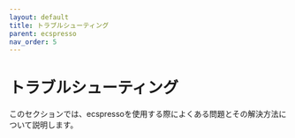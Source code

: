 ```yaml
---
layout: default
title: トラブルシューティング
parent: ecspresso
nav_order: 5
---
```


# トラブルシューティング

このセクションでは、ecspressoを使用する際によくある問題とその解決方法について説明します。
